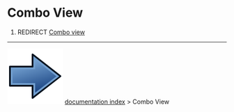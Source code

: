 # Combo View
1.  REDIRECT [Combo view](Combo_view.md)



---
![](images/Button_right.svg) [documentation index](../README.md) > Combo View
